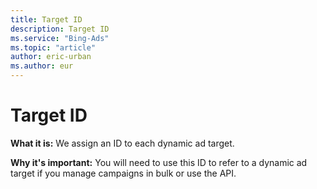 ```yaml
---
title: Target ID
description: Target ID
ms.service: "Bing-Ads"
ms.topic: "article"
author: eric-urban
ms.author: eur
---
```


# Target ID

**What it is:**  We assign an ID to each dynamic ad target.

**Why it's important:**  You will need to use this ID to refer to a dynamic ad target if you manage campaigns in bulk or use the API.


